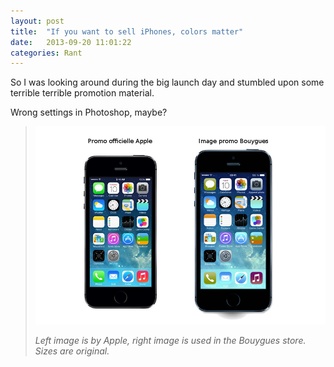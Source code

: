 ```yaml
---
layout: post
title:  "If you want to sell iPhones, colors matter"
date:   2013-09-20 11:01:22
categories: Rant
---
```

So I was looking around during the big launch day and stumbled upon some terrible terrible promotion material.

Wrong settings in Photoshop, maybe?

> ![iphone-bouygues]
> 
> *Left image is by Apple, right image is used in the Bouygues store. Sizes are original.*

 [iphone-bouygues]: /images/comparaison-apple-bouygues.jpeg "Left image is by Apple, right image is used in the Bouygues store. Sizes are original."